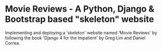 # Movie Reviews - A Python, Django & Bootstrap based "skeleton" website
Implementing and deploying a 'skeleton' website named 'Movie Reviews' by following the book 'Django 4 for the Impatient' by Greg Lim and Daniel Correa.
